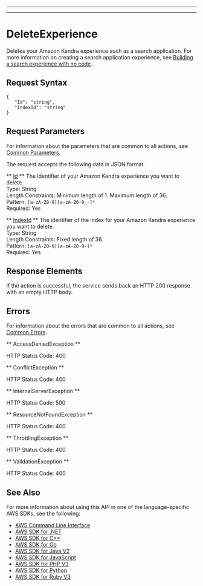 --------

--------

# DeleteExperience<a name="API_DeleteExperience"></a>

Deletes your Amazon Kendra experience such as a search application\. For more information on creating a search application experience, see [Building a search experience with no code](https://docs.aws.amazon.com/kendra/latest/dg/deploying-search-experience-no-code.html)\.

## Request Syntax<a name="API_DeleteExperience_RequestSyntax"></a>

```
{
   "Id": "string",
   "IndexId": "string"
}
```

## Request Parameters<a name="API_DeleteExperience_RequestParameters"></a>

For information about the parameters that are common to all actions, see [Common Parameters](CommonParameters.md)\.

The request accepts the following data in JSON format\.

 ** [Id](#API_DeleteExperience_RequestSyntax) **   <a name="Kendra-DeleteExperience-request-Id"></a>
The identifier of your Amazon Kendra experience you want to delete\.  
Type: String  
Length Constraints: Minimum length of 1\. Maximum length of 36\.  
Pattern: `[a-zA-Z0-9][a-zA-Z0-9_-]*`   
Required: Yes

 ** [IndexId](#API_DeleteExperience_RequestSyntax) **   <a name="Kendra-DeleteExperience-request-IndexId"></a>
The identifier of the index for your Amazon Kendra experience you want to delete\.  
Type: String  
Length Constraints: Fixed length of 36\.  
Pattern: `[a-zA-Z0-9][a-zA-Z0-9-]*`   
Required: Yes

## Response Elements<a name="API_DeleteExperience_ResponseElements"></a>

If the action is successful, the service sends back an HTTP 200 response with an empty HTTP body\.

## Errors<a name="API_DeleteExperience_Errors"></a>

For information about the errors that are common to all actions, see [Common Errors](CommonErrors.md)\.

 ** AccessDeniedException **   
  
HTTP Status Code: 400

 ** ConflictException **   
  
HTTP Status Code: 400

 ** InternalServerException **   
  
HTTP Status Code: 500

 ** ResourceNotFoundException **   
  
HTTP Status Code: 400

 ** ThrottlingException **   
  
HTTP Status Code: 400

 ** ValidationException **   
  
HTTP Status Code: 400

## See Also<a name="API_DeleteExperience_SeeAlso"></a>

For more information about using this API in one of the language\-specific AWS SDKs, see the following:
+  [AWS Command Line Interface](https://docs.aws.amazon.com/goto/aws-cli/kendra-2019-02-03/DeleteExperience) 
+  [AWS SDK for \.NET](https://docs.aws.amazon.com/goto/DotNetSDKV3/kendra-2019-02-03/DeleteExperience) 
+  [AWS SDK for C\+\+](https://docs.aws.amazon.com/goto/SdkForCpp/kendra-2019-02-03/DeleteExperience) 
+  [AWS SDK for Go](https://docs.aws.amazon.com/goto/SdkForGoV1/kendra-2019-02-03/DeleteExperience) 
+  [AWS SDK for Java V2](https://docs.aws.amazon.com/goto/SdkForJavaV2/kendra-2019-02-03/DeleteExperience) 
+  [AWS SDK for JavaScript](https://docs.aws.amazon.com/goto/AWSJavaScriptSDK/kendra-2019-02-03/DeleteExperience) 
+  [AWS SDK for PHP V3](https://docs.aws.amazon.com/goto/SdkForPHPV3/kendra-2019-02-03/DeleteExperience) 
+  [AWS SDK for Python](https://docs.aws.amazon.com/goto/boto3/kendra-2019-02-03/DeleteExperience) 
+  [AWS SDK for Ruby V3](https://docs.aws.amazon.com/goto/SdkForRubyV3/kendra-2019-02-03/DeleteExperience) 